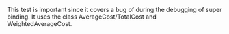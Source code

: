 This test is important since it covers a bug of during the debugging of super
binding. 
It uses the class AverageCost/TotalCost and WeightedAverageCost.